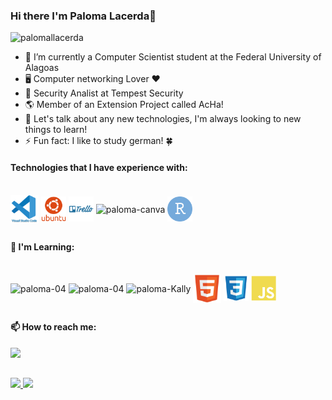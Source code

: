 
### Hi there I'm Paloma Lacerda👋


<p align="left"> <img src="https://komarev.com/ghpvc/?username=palomallacerda&label=Profile%20views&color=0e75b6&style=flat" alt="palomallacerda" /> </p>

- 🔭 I’m currently a Computer Scientist student at the Federal University of Alagoas
- 🖥 Computer networking Lover ❤
- 🌱 Security Analist at Tempest Security
- :earth_americas: Member of an Extension Project called AcHa!   
- 💬 Let's talk about any new technologies, I'm always looking to new things to learn! 
- ⚡ Fun fact: I like to study german! :four_leaf_clover:
<h4>Technologies that I have experience with:</h4> <div style="display:inline_block"><br>
  <img align="Center" alt="paloma01" heigth="35" width="45" src="https://github.com/devicons/devicon/blob/master/icons/vscode/vscode-original-wordmark.svg">
  <img align="Center" alt="paloma-02" heigth="30" width="40" src="https://github.com/devicons/devicon/blob/master/icons/ubuntu/ubuntu-plain-wordmark.svg">
  <img align="Center" alt="paloma-03" heigth="30" width="40" src="https://github.com/devicons/devicon/blob/master/icons/trello/trello-plain-wordmark.svg">
  <img align="Center" alt="paloma-canva" heigth="30" width="40" src="https://img.icons8.com/cute-clipart/452/canva-app.png">
  <img align="Center" alt="paloma-04" heigth="30" width="40" src="https://github.com/devicons/devicon/blob/master/icons/rstudio/rstudio-original.svg">
</div>

##
<h4>📖 I'm Learning:</h4> <div style="display:inline_block"><br>
  <img align="Center" alt="paloma-04" heigth="40" width="50" src="https://image.flaticon.com/icons/png/512/2092/2092663.png">
  <img align="Center" alt="paloma-04" heigth="40" width="50" src="https://www.clipartmax.com/png/small/226-2267460_07-dec-cyber-security-icon-home-cyber-security-security-icon.png">
  <img align="Center" alt="paloma-Kally" heigth="40" width="50" src="https://github.com/omer-dogan/kali-wallpapers/blob/main/kali-red/red-kali-abstract-sky-16x9.png">
  <img align="Center" alt="paloma-html" heigth="35" width="45" src="https://github.com/devicons/devicon/blob/master/icons/html5/html5-original.svg">
  <img align="Center" alt="paloma-CSS" heigth="30" width="40" src="https://github.com/devicons/devicon/blob/master/icons/css3/css3-original.svg">
  <img align="Center" alt="paloma-JS" heigth="30" width="40" src="https://github.com/devicons/devicon/blob/master/icons/javascript/javascript-plain.svg">
  
</div>

##

<h4>📫 How to reach me:</h4>  
<div>
  <a href="https://www.linkedin.com/in/paloma-lacerda-96056a1a8">
  <img heigth="80em" src="https://img.shields.io/badge/linkedin-%230077B5.svg?&style=for-the-badge&logo=linkedin&logoColor=white"/>
</div>
  
##
  
<div>
    <a href="github.com/palomallacerda">
    <img heigth="180em" src="https://github-readme-stats.vercel.app/api?username=palomallacerda&show_icons=True&theme=midnight-purple"/>  
    <img heigth ="180en" src="https://github-readme-stats.vercel.app/api/top-langs/?username=palomallacerda&layout=compact&show_icons=True&theme=midnight-purple"/>
</div>

 
  
